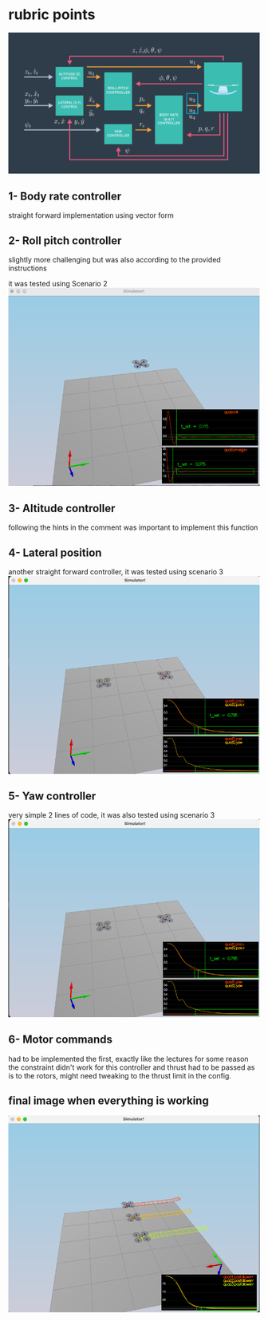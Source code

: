# rubric points

![alt text](imgs/arch.png)

## 1- Body rate controller

straight forward implementation using vector form 


## 2- Roll pitch controller

slightly more challenging but was also according to the provided instructions 

it was tested using Scenario 2
![alt text](imgs/roll_pitch.png)

## 3- Altitude controller

following the hints in the comment was important to implement this function

## 4- Lateral position

another straight forward controller, it was tested using scenario 3
![alt text](imgs/pos.png)

## 5- Yaw controller

very simple 2 lines of code, it was also tested using scenario 3
![alt text](imgs/pos.png)

## 6- Motor commands

had to be implemented the first, exactly like the lectures
for some reason the constraint didn't work for this controller and thrust had to be passed as is to the rotors, might need tweaking to the thrust limit in the config.

## final image when everything is working
![alt text](imgs/final.png)


